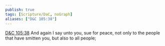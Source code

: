 ```yaml
---
publish: true
tags: [Scripture/DaC, noGraph]
aliases: ["D&C 105:38"]
---
```

[D&C 105:38](https://churchofjesuschrist.org/study/scriptures/dc-testament/dc/105?lang=eng&id=p38#p38) And again I say unto you, sue for peace, not only to the people that have smitten you, but also to all people;

